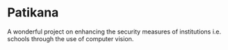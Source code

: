 # Patikana
A wonderful project on enhancing the security measures of institutions i.e. schools through the use of computer vision.
